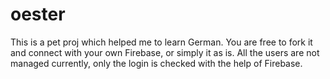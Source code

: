 # oester
This is a pet proj which helped me to learn German.
You are free to fork it and connect with your own Firebase, or simply it as is. All the users are not managed currently, only the login is checked with the help of Firebase.

